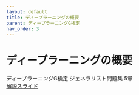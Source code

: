 ```yaml
---
layout: default
title: ディープラーニングの概要
parent: ディープラーニングG検定
nav_order: 3
---
```


# ディープラーニングの概要
ディープラーニングG検定 ジェネラリスト問題集 5章  
[解説スライド](https://docs.google.com/presentation/d/1WLwmp1uQsa33pMXwC-dDM2yJGSlVjvpcmabAd_fmCKk/edit#slide=id.p)